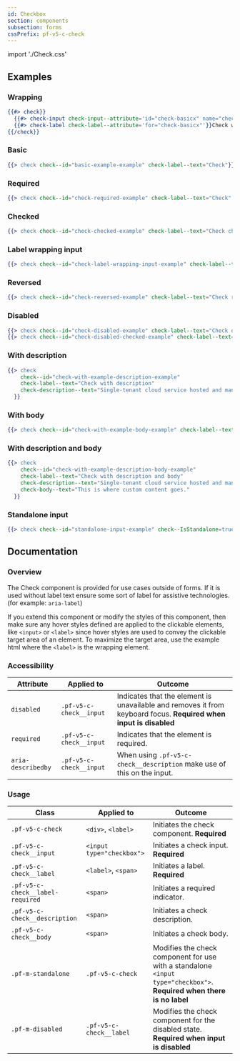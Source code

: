 ```yaml
---
id: Checkbox
section: components
subsection: forms
cssPrefix: pf-v5-c-check
---
```


import './Check.css'

## Examples
### Wrapping
```hbs
{{#> check}}
  {{#> check-input check-input--attribute='id="check-basicx" name="check-basicx"'}}{{/check-input}}
  {{#> check-label check-label--attribute='for="check-basicx"'}}Check with a very long title where text wraps, lets see what it does. Check with a very long title where text wraps, lets see what it does{{/check-label}}
{{/check}}
```

### Basic
```hbs
{{> check check--id="basic-example-example" check-label--text="Check"}}
```

### Required
```hbs
{{> check check--id="check-required-example" check-label--text="Check" check--IsRequired=true}}
```

### Checked
```hbs
{{> check check--id="check-checked-example" check-label--text="Check checked"}}
```

### Label wrapping input
```hbs
{{> check check--id="check-label-wrapping-input-example" check-label--text="Check label wraps input" check--IsLabelWrapped=true}}
```

### Reversed
```hbs
{{> check check--id="check-reversed-example" check-label--text="Check reversed" check--IsReversed=true}}
```

### Disabled
```hbs
{{> check check--id="check-disabled-example" check-label--text="Check disabled" check--IsDisabled=true}}
{{> check check--id="check-disabled-checked-example" check-label--text="Check disabled checked" check--IsDisabled=true check-input--IsChecked=true}}
```

### With description
```hbs
{{> check
    check--id="check-with-example-description-example" 
    check-label--text="Check with description" 
    check-description--text="Single-tenant cloud service hosted and managed by Red Hat that offers high-availability enterprise-grade clusters in a virtual private cloud on AWS od GCP."
  }}
```

### With body
```hbs
{{> check check--id="check-with-example-body-example" check-label--text="Check with body" check-body--text="This is where custom content goes."}}
```

### With description and body
```hbs
{{> check
    check--id="check-with-example-description-body-example"
    check-label--text="Check with description and body"
    check-description--text="Single-tenant cloud service hosted and managed by Red Hat that offers high-availability enterprise-grade clusters in a virtual private cloud on AWS od GCP."
    check-body--text="This is where custom content goes."
  }}
```

### Standalone input
```hbs
{{> check check--id="standalone-input-example" check--IsStandalone=true check--IsLabelWrapped=true}}
```

## Documentation
### Overview
The Check component is provided for use cases outside of forms. If it is used without label text ensure some sort of label for assistive technologies. (for example: `aria-label`)

If you extend this component or modify the styles of this component, then make sure any hover styles defined are applied to the clickable elements, like `<input>` or `<label>` since hover styles are used to convey the clickable target area of an element. To maximize the target area, use the example html where the `<label>` is the wrapping element.

### Accessibility
| Attribute | Applied to | Outcome |
| -- | -- | -- |
| `disabled` | `.pf-v5-c-check__input` | Indicates that the element is unavailable and removes it from keyboard focus. **Required when input is disabled** |
| `required` | `.pf-v5-c-check__input` | Indicates that the element is required. |
| `aria-describedby` | `.pf-v5-c-check__input` |  When using `.pf-v5-c-check__description` make use of this on the input. |

### Usage
| Class | Applied to | Outcome |
| -- | -- | -- |
| `.pf-v5-c-check` | `<div>`, `<label>` |  Initiates the check component. **Required**  |
| `.pf-v5-c-check__input` | `<input type="checkbox">` |  Initiates a check input. **Required**  |
| `.pf-v5-c-check__label` | `<label>`, `<span>` |  Initiates a label. **Required**  |
| `.pf-v5-c-check__label-required` | `<span>` |  Initiates a required indicator. |
| `.pf-v5-c-check__description` | `<span>` |  Initiates a check description. |
| `.pf-v5-c-check__body` | `<span>` |  Initiates a check body. |
| `.pf-m-standalone` | `.pf-v5-c-check` |  Modifies the check component for use with a standalone `<input type="checkbox">`. **Required when there is no label** |
| `.pf-m-disabled` | `.pf-v5-c-check__label` |  Modifies the check component for the disabled state. **Required when input is disabled** |
